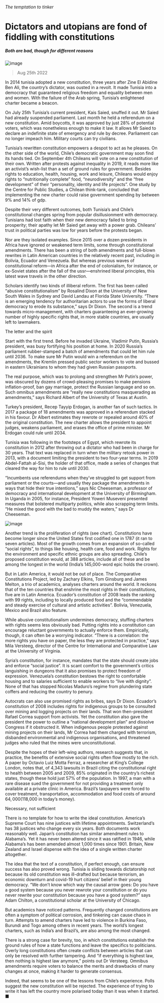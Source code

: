 ###### The temptation to tinker
# Dictators and utopians are fond of fiddling with constitutions 
##### Both are bad, though for different reasons 
![image](images/20220827_IRP001.jpg) 
> Aug 25th 2022 
In 2014 tunisia adopted a new constitution, three years after Zine El Abidine Ben Ali, the country’s dictator, was ousted in a revolt. It made Tunisia into a democracy that guaranteed religious freedom and equality between men and women. With the failure of the Arab spring, Tunisia’s enlightened charter became a beacon. 
On July 25th Tunisia’s current president, Kais Saied, snuffed it out. Mr Saied had already suspended parliament. Last month he held a referendum on a new constitution. Amid boycotts, it was approved by just 28% of potential voters, which was nonetheless enough to make it law. It allows Mr Saied to declare an indefinite state of emergency and rule by decree. Parliament can no longer impeach him. Military courts can try civilians.
Tunisia’s rewritten constitution empowers a despot to act as he pleases. On the other side of the world, Chile’s democratic government may soon find its hands tied. On September 4th Chileans will vote on a new constitution of their own. Written after protests against inequality in 2019, it reads more like an activist’s wish-list than a set of ground rules for government. Besides rights to education, health, housing, work and leisure, Chileans would enjoy rights to “nutritionally complete” food, “neurodiversity” and the “free development” of their “personality, identity and life projects”. One study by the Centre for Public Studies, a Chilean think-tank, concluded that implementing the new charter could raise government spending by between 9% and 14% of gdp.
Despite their very different outcomes, both Tunisia’s and Chile’s constitutional changes spring from popular disillusionment with democracy. Tunisians had lost faith when their new democracy failed to bring prosperity; their apathy let Mr Saied get away with a power grab. Chileans’ trust in political parties was low for years before the protests began. 
Nor are they isolated examples. Since 2015 over a dozen presidents in Africa have ignored or weakened term limits, some through constitutional amendments. There has been a string of both amendments and full-blown rewrites in Latin American countries in the relatively recent past, including in Bolivia, Ecuador and Venezuela. But whereas previous waves of constitutional reform—in Africa after the end of colonialism, for instance, or ex-Soviet states after the fall of the ussr—enshrined liberal principles, this latest wave travels in the other direction.
Scholars identify two kinds of illiberal reform. The first has been called “abusive constitutionalism” by Rosalind Dixon at the University of New South Wales in Sydney and David Landau at Florida State University. “There is an emerging tendency for authoritarian actors to use the forms of liberal democracy to erode its substance,” says Dr Dixon. The second is a trend towards micro-management, with charters guaranteeing an ever-growing number of highly specific rights that, in more stable countries, are usually left to lawmakers. 
The letter and the spirit
Start with the first trend. Before he invaded Ukraine, Vladimir Putin, Russia’s president, was busy fortifying his position at home. In 2020 Russia’s parliament rubber-stamped a batch of amendments that could let him rule until 2036. To make sure Mr Putin would win a referendum on the amendments, the Kremlin pressed public sector workers to vote and bussed in eastern Ukrainians to whom they had given Russian passports. 
The real purpose, which was to prolong and strengthen Mr Putin’s power, was obscured by dozens of crowd-pleasing promises to make pensions inflation-proof, ban gay marriage, protect the Russian language and so on. Such omnibus amendments are “really new constitutions masquerading as amendments,” says Richard Albert of the University of Texas at Austin.
Turkey’s president, Recep Tayyip Erdogan, is another fan of such tactics. In 2017 a package of 18 amendments was approved in a referendum stacked in his favour. Dr Albert estimates they rewrote or repealed around 40% of the original constitution. The new charter allows the president to appoint judges, weakens parliament, and erases the office of prime minister. Mr Erdogan could rule until 2034. 
Tunisia was following in the footsteps of Egypt, which rewrote its constitution in 2012 after throwing out a dictator who had been in charge for 30 years. That text was replaced in turn when the military retook power in 2013, with a document limiting the president to two four-year terms. In 2019 Abdel-Fattah al-Sisi, the holder of that office, made a series of changes that cleared the way for him to rule until 2030.
“Incumbents use referendums when they’ve struggled to get support from parliament or the courts—and usually they package the amendments in ways that hide their true intentions,” says Nic Cheeseman, a professor of democracy and international development at the University of Birmingham. In Uganda in 2005, for instance, President Yoweri Museveni presented measures that bolstered multiparty politics, while also scrapping term limits. “He mixed the good with the bad to muddy the waters,” says Dr Cheeseman.
![image](images/20220827_IRC638.png) 

Another trend is the proliferation of rights (see chart). Constitutions have become longer since the United States first codified one in 1787 (it ran to seven articles). Most of the growth comes from an expansion of so-called “social rights”, to things like housing, health care, food and work. Rights for the environment and specific ethnic groups are also spreading. Chile’s proposed constitution would, at 388 articles, include all of these and be among the longest in the world (India’s 145,000-word epic holds the crown). 
But in Latin America, it would not be out of place. The Comparative Constitutions Project, led by Zachary Elkins, Tom Ginsburg and James Melton, a trio of academics, analyses charters around the world. It reckons that of the ten countries that enshrine the most rights in their constitutions, five are in Latin America. Ecuador’s constitution of 2008 leads the ranking with 99 rights, including to locally produced food and the “commendable and steady exercise of cultural and artistic activities”. Bolivia, Venezuela, Mexico and Brazil also feature. 
While abusive constitutionalism undermines democracy, stuffing charters with rights seems less obviously bad. Putting rights into a constitution can encourage reluctant governments to actually enforce them. Empirically, though, it can often be a worrying indicator. “There is a correlation: the more rights you have on paper, the less they are protected in practice,” says Mila Versteeg, director of the Centre for International and Comparative Law at the University of Virginia. 
Syria’s constitution, for instance, mandates that the state should create jobs and enforce “social justice”. It is scant comfort to the government’s critics languishing in dungeons that it also promises to protect freedom of expression. Venezuela’s constitution bestows the right to comfortable housing and to salaries sufficient to enable workers to “live with dignity”. None of that has stopped Nicolas Maduro’s regime from plundering state coffers and reducing the country to penury. 
Autocrats can also use promised rights as bribes, says Dr Dixon. Ecuador’s constitution of 2008 includes rights for indigenous groups to be consulted over mining and logging projects on their lands. That won then-president Rafael Correa support from activists. Yet the constitution also gave the president the power to outline a “national development plan” and dissolve Congress if it obstructed it. When indigenous people protested against mining projects on their lands, Mr Correa had them charged with terrorism, disbanded environmental and indigenous organisations, and threatened judges who ruled that the mines were unconstitutional. 
Despite the hopes of their left-wing authors, research suggests that, in practice, the benefits of extensive social rights often flow mostly to the rich. A paper by Octavio Luiz Motta Ferraz, a researcher at King’s College London, notes that, of 4,343 lawsuits in Brazil citing the constitutional right to health between 2005 and 2009, 85% originated in the country’s richest states, though these hold just 57% of the population. In 1997, a man with a rare disease sued the government for not providing a treatment only available at a private clinic in America. Brazil’s taxpayers were forced to cover treatment, transportation, accommodation and food costs of around $64,000 ($118,000 in today’s money).
Necessary, not sufficient
There is no template for how to write the ideal constitution. America’s Supreme Court has nine justices with lifetime appointments. Switzerland’s has 38 justices who change every six years. Both documents work reasonably well. Japan’s constitution has similar amendment rules to Alabama’s. Yet it has never been altered since it was ratified in 1946, while Alabama’s has been amended almost 1,000 times since 1901. Britain, New Zealand and Israel dispense with the idea of a single written charter altogether. 
The idea that the text of a constitution, if perfect enough, can ensure success has also proved wrong. Tunisia is sliding towards dictatorship not because its old constitution was ill-drafted but because terrorism, an economic downturn and covid-19 hurt citizens’ belief in their young democracy. “We don’t know which way the causal arrow goes: Do you have a good system because you never rewrote your constitution or do you never rewrite your constitution because you have a good system?” says Adam Chilton, a constitutional scholar at the University of Chicago. 
But academics have noticed patterns. Frequently changed constitutions are often a symptom of political corrosion, and tinkering can cause chaos in turn. Attempts to amend charters have led to violence in Burkina Faso, Burundi and Togo among others in recent years. The world’s longest charters, such as India’s and Brazil’s, are also among the most changed. 
There is a strong case for brevity, too, in which constitutions establish the ground rules of how a state functions and leave the specifics to politicians. Overly long constitutions often create conflicts between articles that can only be resolved with further tampering. And “if everything is highest law, then nothing is highest law anymore,” points out Dr Versteeg. Omnibus amendments require voters to balance the merits and drawbacks of many changes at once, making it harder to generate consensus. 
Indeed, that seems to be one of the lessons from Chile’s experience. Polls suggest the new constitution will be rejected. The experience of trying to write it has left the country more polarised today than it was when it started. ■

